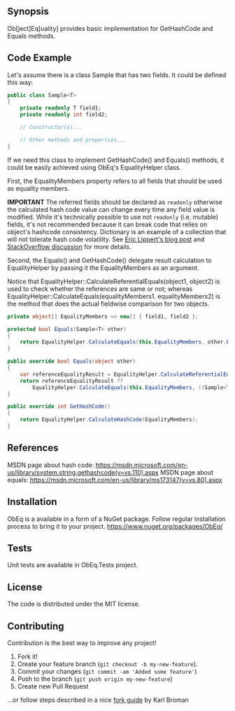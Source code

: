 ﻿## Synopsis

Ob[ject]Eq[uality] provides basic implementation for GetHashCode and Equals methods.

## Code Example

Let's assume there is a class Sample<T> that has two fields.
It could be defined this way:

```cs
public class Sample<T>
{
    private readonly T field1;
    private readonly int field2;

    // Constructor(s)...

    // Other methods and properties...
}
```

If we need this class to implement GetHashCode() and Equals() methods, it could be easily achieved using ObEq's EqualityHelper class.

First, the EqualityMembers property refers to all fields that should be used as equality members.

**IMPORTANT**
The referred fields should be declared as `readonly` otherwise the calculated hash code value can change every time any field value is modified.
While it's technically possible to use not `readonly` (i.e. mutable) fields, it's not recommended because it can break code that relies on object's hashcode consistency.
Dictionary is an example of a collection that will not tolerate hash code volatility.
See [Eric Lippert's blog post](https://blogs.msdn.microsoft.com/ericlippert/2011/02/28/guidelines-and-rules-for-gethashcode/) and [StackOverflow discussion](http://stackoverflow.com/questions/4718009/mutable-objects-and-hashcode) for more details.

Second, the Equals() and GetHashCode() delegate result calculation to EqualityHelper by passing it the EqualityMembers as an argument.

Notice that EqualityHelper::CalculateReferentialEquals(object1, object2) is used to check whether the references are same or not;
whereas EqualityHelper::CalculateEquals(equalityMembers1. equalityMembers2) is the method that does the actual fieldwise comparison for two objects.

```cs
private object[] EqualityMembers => new[] { field1, field2 };

protected bool Equals(Sample<T> other)
{
	return EqualityHelper.CalculateEquals(this.EqualityMembers, other.EqualityMembers);
}

public override bool Equals(object other)
{
	var referenceEqualityResult = EqualityHelper.CalculateReferentialEquals(this, other);
	return referenceEqualityResult ??
		EqualityHelper.CalculateEquals(this.EqualityMembers, ((Sample<T1>)other).EqualityMembers);
}

public override int GetHashCode()
{
	return EqualityHelper.CalculateHashCode(EqualityMembers);
}
```

## References

MSDN page about hash code: https://msdn.microsoft.com/en-us/library/system.string.gethashcode(v=vs.110).aspx
MSDN page about equals: https://msdn.microsoft.com/en-us/library/ms173147(v=vs.80).aspx

## Installation

ObEq is a available in a form of a NuGet package.
Follow regular installation process to bring it to your project.
https://www.nuget.org/packages/ObEq/

## Tests

Unit tests are available in ObEq.Tests project.

## License

The code is distributed under the MIT license.

## Contributing

Contribution is the best way to improve any project!

1. Fork it!
2. Create your feature branch (```git checkout -b my-new-feature```).
3. Commit your changes (```git commit -am 'Added some feature'```)
4. Push to the branch (```git push origin my-new-feature```)
5. Create new Pull Request

...or follow steps described in a nice [fork guide](http://kbroman.org/github_tutorial/pages/fork.html) by Karl Broman
